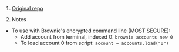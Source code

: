 1. [Original repo](https://github.com/PatrickAlphaC/brownie_simple_storage)

2. Notes

- To use with Brownie's encrypted command line (MOST SECURE):
  - Add account from terminal, indexed 0: `brownie accounts new 0`
  - To load account 0 from script: `account = accounts.load("0")`